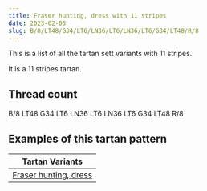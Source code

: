 ```yaml
---
title: Fraser hunting, dress with 11 stripes
date: 2023-02-05
slug: B/8/LT48/G34/LT6/LN36/LT6/LN36/LT6/G34/LT48/R/8
---
```

This is a list of all the tartan sett variants with 11 stripes.

It is a 11 stripes tartan.


## Thread count
B/8 LT48 G34 LT6 LN36 LT6 LN36 LT6 G34 LT48 R/8

## Examples of this tartan pattern

| Tartan Variants |
|---------------|
| [Fraser hunting, dress](/variants/b/8/lt48/g34/lt6/ln36/lt6/ln36/lt6/g34/lt48/r/8-b304080-g008000-lne0e0e0-lt806050-rc00000)||

